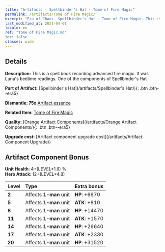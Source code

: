 ```yaml
---
title: "Artifacts - Spellbinder's Hat - Tome of Fire Magic"
permalink: /artifacts/Tome of Fire Magic/
excerpt: "Era of Chaos  Spellbinder's Hat - Tome of Fire Magic. This is a spell book recording advanced fire magic. It was Luna's bedtime readings. One of the components of Spellbinder's Hat"
last_modified_at: 2021-04-01
locale: en
ref: "Tome of Fire Magic.md"
toc: false
classes: wide
---
```




## Details

 **Description:** This is a spell book recording advanced fire magic. It was Luna's bedtime readings. One of the components of Spellbinder's Hat

 **Part of Artifact:** [Spellbinder's Hat](/artifacts/Spellbinder's Hat/){: .btn .btn--era5}

 **Dismantle: 75x** [Artifact essence](/Items/con_905/)

 **Related Item**: [Tome of Fire Magic](/Items/art_178/)

 **Quality:** [Orange Artifact Components](/artifacts/Orange Artifact Components/){: .btn .btn--era5}

 **Upgrade cost:** [Artifact component upgrade cost](/artifacts/Artifact Component Upgrade/)

## Artifact Component Bonus

  **Unit Health**: 4+(LEVEL\*1.6) %<br/>**Hero Attack**: 12+(LEVEL\*4.8)

  |  Level  | Type |    Extra bonus  | 
  |:--------|:-----|:----------------| 
  | **2** | Affects **1-man** unit | **HP**: +6670 | 
  | **5** | Affects **1-man** unit | **ATK**: +810 | 
  | **8** | Affects **1-man** unit | **HP**: +14470 | 
  | **11** | Affects **1-man** unit | **ATK**: +1570 | 
  | **14** | Affects **1-man** unit | **HP**: +26640 | 
  | **17** | Affects **1-man** unit | **ATK**: +2330 | 
  | **20** | Affects **1-man** unit | **HP**: +31520 | 
